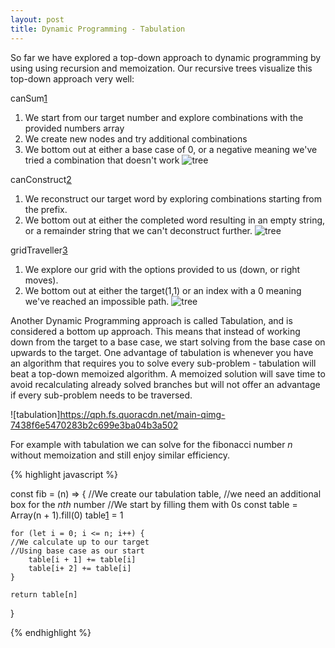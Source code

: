 ```yaml
---
layout: post
title: Dynamic Programming - Tabulation 
---
```


So far we have explored a top-down approach to dynamic programming by using using recursion and memoization.  Our recursive trees visualize this top-down approach very well:

canSum[1]
1. We start from our target number and explore combinations with the provided numbers array
2. We create new nodes and try additional combinations
3. We bottom out at either a base case of 0, or a negative meaning we've tried a combination that doesn't work
![tree](https://drive.google.com/uc?id=1BlztedSRiPzRprnflVDojFUV5pM3F5P8)


canConstruct[2]
1. We reconstruct our target word by exploring combinations starting from the prefix.  
2. We bottom out at either the completed word resulting in an empty string, or a remainder string that we can't deconstruct further.
![tree](https://drive.google.com/uc?id=1XmwF8pCz-gtFtWdwOgD1nwoHK2qdrPDj)

gridTraveller[3]
1. We explore our grid with the options provided to us (down, or right moves).
3. We bottom out at either the target(1,1) or an index with a 0 meaning we've reached an impossible path.
![tree](https://drive.google.com/uc?id=1HZ8zqfLyh5YFJ1FIzfXthUtvjgfZ_WVL)


Another Dynamic Programming approach is called Tabulation, and is considered a bottom up approach.  This means that instead of working down from the target to a base case, we start solving from the base case on upwards to the target.  One advantage of tabulation is whenever you have an algorithm that requires you to solve every sub-problem - tabulation will beat a top-down memoized algorithm.  A memoized solution will save time to avoid recalculating already solved branches but will not offer an advantage if every sub-problem needs to be traversed.  

![tabulation]https://qph.fs.quoracdn.net/main-qimg-7438f6e5470283b2c699e3ba04b3a502


For example with tabulation we can solve for the fibonacci number *n* without memoization and still enjoy similar efficiency.

{% highlight javascript %}

const fib = (n) => {
    //We create our tabulation table, 
    //we need an additional box for the *nth* number
    //We start by filling them with 0s
    const table = Array(n + 1).fill(0)
    table[1] = 1

    for (let i = 0; i <= n; i++) {
    //We calculate up to our target 
    //Using base case as our start
        table[i + 1] += table[i]
        table[i+ 2] += table[i]
    }

    return table[n]
}

{% endhighlight %}



[1]:https://anthonym5.github.io/my-awesome-blog/2021/04/25/dynamic-programming-3.html
[2]:https://anthonym5.github.io/my-awesome-blog/2021/05/01/dynamic-programming-4.html 
[3]:https://anthonym5.github.io/my-awesome-blog/2021/04/11/dynamic-programming-2.html